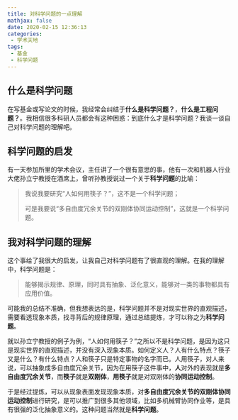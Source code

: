 ```yaml
---
title: 对科学问题的一点理解
mathjax: false
date: 2020-02-15 12:36:13
categories:
 - 学术天地
tags:
 - 基金
 - 科学问题
---
```


## 什么是科学问题

在写基金或写论文的时候，我经常会纠结于**什么是科学问题？**，**什么是工程问题？**。我相信很多科研人员都会有这种困惑：到底什么才是科学问题？我谈一谈自己对科学问题的理解吧。

## 科学问题的启发

有一天参加所里的学术会议，主任讲了一个很有意思的事，他有一次和机器人行业大佬孙立宁教授在酒席上，曾听孙教授说过一个关于**科学问题**的比喻：

> 我说我要研究“人如何用筷子？”，这不是一个科学问题；
> 
> 可是我要说“多自由度冗余关节的双刚体协同运动控制”，这就是一个科学问题。

## 我对科学问题的理解

这个事给了我很大的启发，让我自己对科学问题有了很直观的理解。在我的理解中，科学问题是：

> 能够揭示规律、原理，同时具有抽象、泛化意义，能够对一类的事物都具有应用价值。

可能我的总结不准确，但我想表达的是，科学问题并不是对现实世界的直观描述，需要看透现象本质，找寻背后的规律原理，通过总结提炼，才可以称之为**科学问题**。

就以孙立宁教授的例子为例，“人如何用筷子？”之所以不是科学问题，是因为这只是现实世界的直观描述，并没有深入现象本质。如何定义人？人有什么特点？筷子又是什么？有什么特点？人和筷子只是特定事物的名字而已。人用筷子，对人来说，可以抽象成多自由度冗余关节，因为在用筷子这件事中，**人**对外的表现就是**多自由度冗余关节**，而**筷子**就是**双刚体**，**用筷子**就是对双刚体的**协同运动控制**。

于是经过提炼，可以从现象表面发现现象本质，对**多自由度冗余关节的双刚体协同运动控制**进行研究，是可以推广到很多其他领域，比如多机械臂协同作业等，是具有很强的泛化抽象意义的。这种问题当然就是**科学问题**。

